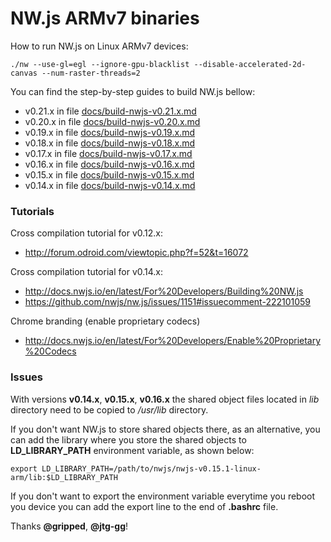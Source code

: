 # NW.js ARMv7 binaries

How to run NW.js on Linux ARMv7 devices:

`./nw --use-gl=egl --ignore-gpu-blacklist --disable-accelerated-2d-canvas --num-raster-threads=2`

You can find the step-by-step guides to build NW.js bellow:

  - v0.21.x in file [docs/build-nwjs-v0.21.x.md]
  - v0.20.x in file [docs/build-nwjs-v0.20.x.md]
  - v0.19.x in file [docs/build-nwjs-v0.19.x.md]
  - v0.18.x in file [docs/build-nwjs-v0.18.x.md]
  - v0.17.x in file [docs/build-nwjs-v0.17.x.md]
  - v0.16.x in file [docs/build-nwjs-v0.16.x.md]
  - v0.15.x in file [docs/build-nwjs-v0.15.x.md]
  - v0.14.x in file [docs/build-nwjs-v0.14.x.md]

### Tutorials

Cross compilation tutorial for v0.12.x:

- http://forum.odroid.com/viewtopic.php?f=52&t=16072

Cross compilation tutorial for v0.14.x:

- http://docs.nwjs.io/en/latest/For%20Developers/Building%20NW.js
- https://github.com/nwjs/nw.js/issues/1151#issuecomment-222101059

Chrome branding (enable proprietary codecs)

- http://docs.nwjs.io/en/latest/For%20Developers/Enable%20Proprietary%20Codecs

### Issues

With versions **v0.14.x**, **v0.15.x**, **v0.16.x** the shared object files located in *lib* directory need to be copied to */usr/lib* directory.

If you don't want NW.js to store shared objects there, as an alternative, you can add the library where you store the shared objects to **LD_LIBRARY_PATH** environment variable, as shown below:

`export LD_LIBRARY_PATH=/path/to/nwjs/nwjs-v0.15.1-linux-arm/lib:$LD_LIBRARY_PATH`

If you don't want to export the environment variable everytime you reboot you device you can add the export line to the end of **.bashrc** file.

Thanks **@gripped**, **@jtg-gg**!

[docs/build-nwjs-v0.14.x.md]: https://github.com/LeonardLaszlo/nw.js-armv7-binaries/blob/master/docs/build-nwjs-v0.14.x.md
[docs/build-nwjs-v0.15.x.md]: https://github.com/LeonardLaszlo/nw.js-armv7-binaries/blob/master/docs/build-nwjs-v0.15.x.md
[docs/build-nwjs-v0.16.x.md]: https://github.com/LeonardLaszlo/nw.js-armv7-binaries/blob/master/docs/build-nwjs-v0.16.x.md
[docs/build-nwjs-v0.17.x.md]: https://github.com/LeonardLaszlo/nw.js-armv7-binaries/blob/master/docs/build-nwjs-v0.17.x.md
[docs/build-nwjs-v0.18.x.md]: https://github.com/LeonardLaszlo/nw.js-armv7-binaries/blob/master/docs/build-nwjs-v0.18.x.md
[docs/build-nwjs-v0.19.x.md]: https://github.com/LeonardLaszlo/nw.js-armv7-binaries/blob/master/docs/build-nwjs-v0.19.x.md
[docs/build-nwjs-v0.20.x.md]: https://github.com/LeonardLaszlo/nw.js-armv7-binaries/blob/master/docs/build-nwjs-v0.20.x.md
[docs/build-nwjs-v0.21.x.md]: https://github.com/LeonardLaszlo/nw.js-armv7-binaries/blob/master/docs/build-nwjs-v0.21.x.md
